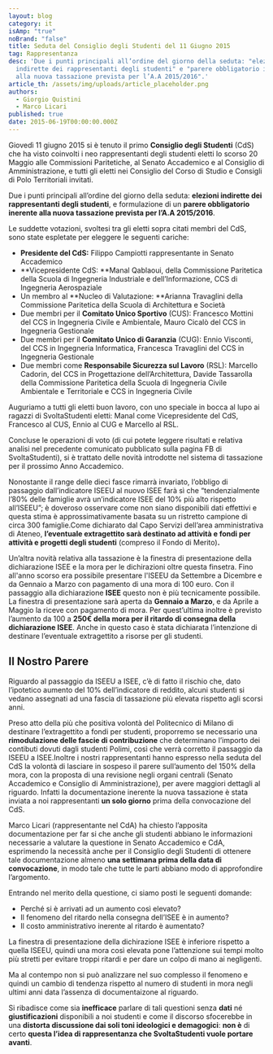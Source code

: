 ```yaml
---
layout: blog
category: it
isAmp: "true"
noBrand: "false"
title: Seduta del Consiglio degli Studenti del 11 Giugno 2015
tag: Rappresentanza
desc: 'Due i punti principali all’ordine del giorno della seduta: "elezioni
  indirette dei rappresentanti degli studenti" e "parere obbligatorio inerente
  alla nuova tassazione prevista per l’A.A 2015/2016".'
article_th: /assets/img/uploads/article_placeholder.png
authors:
  - Giorgio Quistini
  - Marco Licari
published: true
date: 2015-06-19T00:00:00.000Z
---
```


Giovedì 11 giugno 2015 si è tenuto il primo **Consiglio degli Studenti** (CdS) che ha visto coinvolti i neo rappresentanti degli studenti eletti lo scorso 20 Maggio alle Commissioni Paritetiche, al Senato Accademico e al Consiglio di Amministrazione, e tutti gli eletti nei Consiglio del Corso di Studio e Consigli di Polo Territoriali invitati.

Due i punti principali all’ordine del giorno della seduta: **elezioni indirette dei rappresentanti degli studenti**, e formulazione di un **parere obbligatorio inerente alla nuova tassazione prevista per l’A.A 2015/2016**.

Le suddette votazioni, svoltesi tra gli eletti sopra citati membri del CdS, sono state espletate per eleggere le seguenti cariche:

*   **Presidente del CdS:** Filippo Campiotti rappresentante in Senato Accademico
*   **Vicepresidente CdS: **Manal Qablaoui, della Commissione Paritetica della Scuola di Ingegneria Industriale e dell’Informazione, CCS di Ingegneria Aerospaziale
*   Un membro al **Nucleo di Valutazione: **Arianna Travaglini della Commissione Paritetica della Scuola di Architettura e Società
*   Due membri per il **Comitato Unico Sportivo** (CUS): Francesco Mottini del CCS in Ingegneria Civile e Ambientale, Mauro Cicalò del CCS in Ingegneria Gestionale
*   Due membri per il **Comitato Unico di Garanzia** (CUG): Ennio Visconti, del CCS in Ingegneria Informatica, Francesca Travaglini del CCS in Ingegneria Gestionale
*   Due membri come **Responsabile Sicurezza sul Lavoro** (RSL): Marcello Cadorin, del CCS in Progettazione dell’Architettura, Davide Tassarolla della Commissione Paritetica della Scuola di Ingegneria Civile Ambientale e Territoriale e CCS in Ingegneria Civile

Auguriamo a tutti gli eletti buon lavoro, con uno speciale in bocca al lupo ai ragazzi di SvoltaStudenti eletti: Manal come Vicepresidente del CdS, Francesco al CUS, Ennio al CUG e Marcello al RSL.

Concluse le operazioni di voto (di cui potete leggere risultati e relativa analisi nel precedente comunicato pubblicato sulla pagina FB di SvoltaStudenti), si è trattato delle novità introdotte nel sistema di tassazione per il prossimo Anno Accademico.

Nonostante il range delle dieci fasce rimarrà invariato, l’obbligo di passaggio dall’indicatore ISEEU al nuovo ISEE farà sì che “tendenzialmente l’80% delle famiglie avrà un’indicatore ISEE del 10% più alto rispetto all’ISEEU”; è doveroso osservare come non siano disponibili dati effettivi e questa stima è approssimativamente basata su un ristretto campione di circa 300 famiglie.Come dichiarato dal Capo Servizi dell’area amministrativa di Ateneo, **l’eventuale extragettito sarà destinato ad attività e fondi per attività e progetti degli studenti** (compreso il Fondo di Merito)**.**

Un’altra novità relativa alla tassazione è la finestra di presentazione della dichiarazione ISEE e la mora per le dichirazioni oltre questa finsetra. Fino all'anno scorso era possibile presentare l'ISEEU da Settembre a Dicembre e da Gennaio a Marzo con pagamento di una mora di 100 euro. Con il passaggio alla dichiarazione **ISEE** questo non è più tecnicamente possibile. La finestra di presentazione sarà aperta da **Gennaio a Marzo**, e da Aprile a Maggio la riceve con pagamento di mora. Per quest’ultima inoltre è previsto l’aumento da 100 a **250€ della mora per il ritardo di consegna della dichiarazione ISEE**. Anche in questo caso è stata dichiarata l’intenzione di destinare l’eventuale extragettito a risorse per gli studenti.

Il Nostro Parere
----------------

Riguardo al passaggio da ISEEU a ISEE, c’è di fatto il rischio che, dato l’ipotetico aumento del 10% dell’indicatore di reddito, alcuni studenti si vedano assegnati ad una fascia di tassazione più elevata rispetto agli scorsi anni.

Preso atto della più che positiva volontà del Politecnico di Milano di destinare l’extragettito a fondi per studenti, proporremo se necessario una **rimodulazione delle fascie di contribuzione** che determinano l’importo dei contibuti dovuti dagli studenti Polimi, così che verrà corretto il passaggio da ISEEU a ISEE.Inoltre i nostri rappresentanti hanno espresso nella seduta del CdS la volontà di lasciare in sospeso il parere sull’aumento del 150% della mora, con la proposta di una revisione negli organi centrali (Senato Accademico e Consiglio di Amministrazione), per avere maggiori dettagli al riguardo. Infatti la documentazione inerente la nuova tassazione è stata inviata a noi rappresentanti **un solo giorno** prima della convocazione del CdS.

Marco Licari (rappresentante nel CdA) ha chiesto l’apposita documentazione per far si che anche gli studenti abbiano le informazioni necessarie a valutare la questione in Senato Accademico e CdA, esprimendo la necessità anche per il Consiglio degli Studenti di ottenere tale documentazione almeno **una settimana prima della data di convocazione**, in modo tale che tutte le parti abbiano modo di approfondire l’argomento.

Entrando nel merito della questione, ci siamo posti le seguenti domande:

*   Perché si è arrivati ad un aumento così elevato?
*   Il fenomeno del ritardo nella consegna dell’ISEE è in aumento?
*   Il costo amministrativo inerente al ritardo è aumentato?

La finestra di presentazione della dichirazione ISEE è inferiore rispetto a quella ISEEU, quindi una mora così elevata pone l’attenzione sui tempi molto più stretti per evitare troppi ritardi e per dare un colpo di mano ai negligenti.

Ma al contempo non si può analizzare nel suo complesso il fenomeno e quindi un cambio di tendenza rispetto al numero di studenti in mora negli ultimi anni data l’assenza di documentaizone al riguardo.

Si ribadisce come sia **inefficace** parlare di tali questioni senza **dati** né **giustificazioni** disponibili a noi studenti e come il discorso sfocerebbe in una **distorta discussione dai soli toni ideologici e demagogici**: **non è** di certo **questa l’idea di rappresentanza che SvoltaStudenti vuole portare avanti**.
